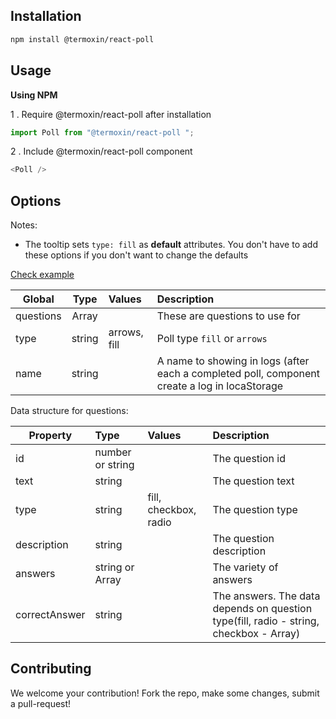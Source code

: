 ## Installation

```sh
npm install @termoxin/react-poll
```

## Usage

**Using NPM**

1 . Require @termoxin/react-poll after installation

```js
import Poll from "@termoxin/react-poll ";
```

2 . Include @termoxin/react-poll component

```js
<Poll />
```

## Options

Notes:

- The tooltip sets `type: fill` as **default** attributes. You don't have to add these options if you don't want to change the defaults

[Check example](https://github.com/termoxin/react-poll)

| Global    |  Type  | Values       | Description                                                                                   |
| --------- | :----: | :----------- | :-------------------------------------------------------------------------------------------- |
| questions | Array  |              | These are questions to use for                                                                |
| type      | string | arrows, fill | Poll type `fill` or `arrows`                                                                  |
| name      | string |              | A name to showing in logs (after each a completed poll, component create a log in locaStorage |

Data structure for questions:

| Property      | Type                    | Values                | Description                                                                                    |
| ------------- | :---------------------- | :-------------------- | :--------------------------------------------------------------------------------------------- |
| id            | number or string        |                       | The question id                                                                                |
| text          | string                  |                       | The question text                                                                              |
| type          | string                  | fill, checkbox, radio | The question type                                                                              |
| description   | string                  |                       | The question description                                                                       |
| answers       | string or Array<string> |                       | The variety of answers                                                                         |
| correctAnswer | string                  |                       | The answers. The data depends on question type(fill, radio - string, checkbox - Array<string>) |

## Contributing

We welcome your contribution! Fork the repo, make some changes, submit a pull-request!
